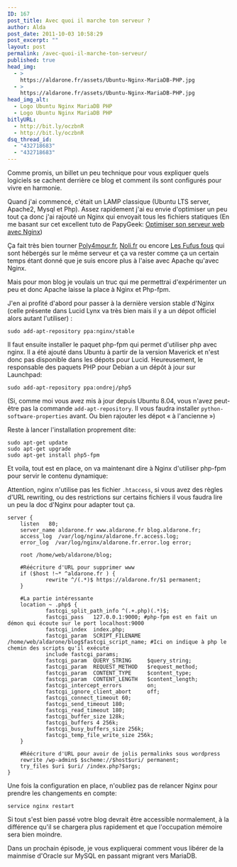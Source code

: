 ```yaml
---
ID: 167
post_title: Avec quoi il marche ton serveur ?
author: Alda
post_date: 2011-10-03 10:58:29
post_excerpt: ""
layout: post
permalink: /avec-quoi-il-marche-ton-serveur/
published: true
head_img:
  - >
    https://aldarone.fr/assets/Ubuntu-Nginx-MariaDB-PHP.jpg
  - >
    https://aldarone.fr/assets/Ubuntu-Nginx-MariaDB-PHP.jpg
head_img_alt:
  - Logo Ubuntu Nginx MariaDB PHP
  - Logo Ubuntu Nginx MariaDB PHP
bitlyURL:
  - http://bit.ly/oczbnR
  - http://bit.ly/oczbnR
dsq_thread_id:
  - "432718683"
  - "432718683"
---
```

<p>Comme promis, un billet un peu technique pour vous expliquer quels logiciels se cachent derrière ce blog et comment ils sont configurés pour vivre en harmonie.</p>

<p>Quand j'ai commencé, c'était un LAMP classique (Ubuntu LTS server, Apache2, Mysql et Php). Assez rapidement j'ai eu envie d'optimiser un peu tout ça donc j'ai rajouté un Nginx qui envoyait tous les fichiers statiques (En me basant sur cet excellent tuto de PapyGeek: <a href="http://www.papygeek.com/software/optimiser-son-serveur-web-avec-nginx/">Optimiser son serveur web avec Nginx</a>)</p>

<p>Ça fait très bien tourner <a href="http://poly4mour.fr/">Poly4mour.fr</a>, <a href="http://noli.fr/">Noli.fr</a> ou encore <a href="http://www.fufusfous.fr/">Les Fufus fous</a> qui sont hébergés sur le même serveur et ça va rester comme ça un certain temps étant donné que je suis encore plus à l'aise avec Apache qu'avec Nginx.</p>

<p>Mais pour mon blog je voulais un truc qui me permettrai d'expérimenter un peu et donc Apache laisse la place à Nginx et Php-fpm.</p>

<p>J'en ai profité d'abord pour passer à la dernière version stable d'Nginx (celle présente dans Lucid Lynx va très bien mais il y a un dépot officiel alors autant l'utiliser) :</p>

<pre><code>sudo add-apt-repository ppa:nginx/stable
</code></pre>

<p>Il faut ensuite installer le paquet php-fpm qui permet d'utiliser php avec nginx. Il a été ajouté dans Ubuntu à partir de la version Maverick et n'est donc pas disponible dans les dépots pour Lucid. Heureusement, le responsable des paquets PHP pour Debian a un dépôt à jour sur Launchpad:</p>

<pre><code>sudo add-apt-repository ppa:ondrej/php5
</code></pre>

<p>(Si, comme moi vous avez mis à jour depuis Ubuntu 8.04, vous n'avez peut-être pas la commande <code>add-apt-repository</code>. Il vous faudra installer <code>python-software-properties</code> avant. Ou bien rajouter les dépot « à l'ancienne »)</p>

<p>Reste à lancer l'installation proprement dite:</p>

<pre><code>sudo apt-get update
sudo apt-get upgrade
sudo apt-get install php5-fpm
</code></pre>

<p>Et voila, tout est en place, on va maintenant dire à Nginx d'utiliser php-fpm pour servir le contenu dynamique:</p>

<p>Attention, nginx n'utilise pas les fichier <code>.htaccess</code>, si vous avez des règles d'URL rewriting, ou des restrictions sur certains fichiers il vous faudra lire un peu la doc d'Nginx pour adapter tout ça.</p>

<pre><code>server {
    listen   80;
    server_name aldarone.fr www.aldarone.fr blog.aldarone.fr;
    access_log  /var/log/nginx/aldarone.fr.access.log;
    error_log  /var/log/nginx/aldarone.fr.error.log error;

    root /home/web/aldarone/blog;

    #Réécriture d'URL pour supprimer www
    if ($host !~* ^aldarone.fr ) {
            rewrite ^/(.*)$ https://aldarone.fr/$1 permanent;
    }

    #La partie intéressante
    location ~ .php$ {
            fastcgi_split_path_info ^(.+.php)(.*)$;
            fastcgi_pass   127.0.0.1:9000; #php-fpm est en fait un démon qui écoute sur le port localhost:9000
            fastcgi_index  index.php;
            fastcgi_param  SCRIPT_FILENAME  /home/web/aldarone/blog$fastcgi_script_name; #Ici on indique à php le chemin des scripts qu'il exécute
            include fastcgi_params;
            fastcgi_param  QUERY_STRING     $query_string;
            fastcgi_param  REQUEST_METHOD   $request_method;
            fastcgi_param  CONTENT_TYPE     $content_type;
            fastcgi_param  CONTENT_LENGTH   $content_length;
            fastcgi_intercept_errors        on;
            fastcgi_ignore_client_abort     off;
            fastcgi_connect_timeout 60;
            fastcgi_send_timeout 180;
            fastcgi_read_timeout 180;
            fastcgi_buffer_size 128k;
            fastcgi_buffers 4 256k;
            fastcgi_busy_buffers_size 256k;
            fastcgi_temp_file_write_size 256k;
    }

    #Réécriture d'URL pour avoir de jolis permalinks sous wordpress
    rewrite /wp-admin$ $scheme://$host$uri/ permanent;
    try_files $uri $uri/ /index.php?$args;
}
</code></pre>

<p>Une fois la configuration en place, n'oubliez pas de relancer Nginx pour prendre les changements en compte:</p>

<pre><code>service nginx restart
</code></pre>

<p>Si tout s'est bien passé votre blog devrait être accessible normalement, à la différence qu'il se chargera plus rapidement et que l'occupation mémoire sera bien moindre.</p>

<p>Dans un prochain épisode, je vous expliquerai comment vous libérer de la mainmise d'Oracle sur MySQL en passant migrant vers MariaDB.</p>